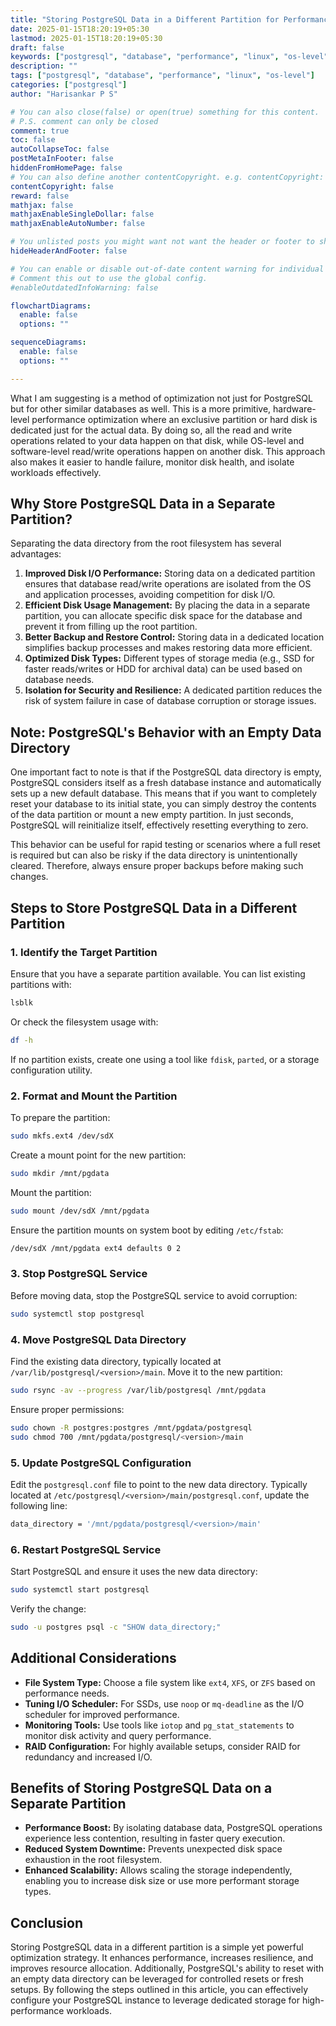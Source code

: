 ```yaml
---
title: "Storing PostgreSQL Data in a Different Partition for Performance"
date: 2025-01-15T18:20:19+05:30
lastmod: 2025-01-15T18:20:19+05:30
draft: false
keywords: ["postgresql", "database", "performance", "linux", "os-level"]
description: ""
tags: ["postgresql", "database", "performance", "linux", "os-level"]
categories: ["postgresql"]
author: "Harisankar P S"

# You can also close(false) or open(true) something for this content.
# P.S. comment can only be closed
comment: true
toc: false
autoCollapseToc: false
postMetaInFooter: false
hiddenFromHomePage: false
# You can also define another contentCopyright. e.g. contentCopyright: "This is another copyright."
contentCopyright: false
reward: false
mathjax: false
mathjaxEnableSingleDollar: false
mathjaxEnableAutoNumber: false

# You unlisted posts you might want not want the header or footer to show
hideHeaderAndFooter: false

# You can enable or disable out-of-date content warning for individual post.
# Comment this out to use the global config.
#enableOutdatedInfoWarning: false

flowchartDiagrams:
  enable: false
  options: ""

sequenceDiagrams:
  enable: false
  options: ""

---
```


What I am suggesting is a method of optimization not just for PostgreSQL but for other similar databases as well. This is a more primitive, hardware-level performance optimization where an exclusive partition or hard disk is dedicated just for the actual data. By doing so, all the read and write operations related to your data happen on that disk, while OS-level and software-level read/write operations happen on another disk. This approach also makes it easier to handle failure, monitor disk health, and isolate workloads effectively.

## Why Store PostgreSQL Data in a Separate Partition?

Separating the data directory from the root filesystem has several advantages:

1. **Improved Disk I/O Performance:** Storing data on a dedicated partition ensures that database read/write operations are isolated from the OS and application processes, avoiding competition for disk I/O.
2. **Efficient Disk Usage Management:** By placing the data in a separate partition, you can allocate specific disk space for the database and prevent it from filling up the root partition.
3. **Better Backup and Restore Control:** Storing data in a dedicated location simplifies backup processes and makes restoring data more efficient.
4. **Optimized Disk Types:** Different types of storage media (e.g., SSD for faster reads/writes or HDD for archival data) can be used based on database needs.
5. **Isolation for Security and Resilience:** A dedicated partition reduces the risk of system failure in case of database corruption or storage issues.

<!--more-->

## Note: PostgreSQL's Behavior with an Empty Data Directory

One important fact to note is that if the PostgreSQL data directory is empty, PostgreSQL considers itself as a fresh database instance and automatically sets up a new default database. This means that if you want to completely reset your database to its initial state, you can simply destroy the contents of the data partition or mount a new empty partition. In just seconds, PostgreSQL will reinitialize itself, effectively resetting everything to zero.

This behavior can be useful for rapid testing or scenarios where a full reset is required but can also be risky if the data directory is unintentionally cleared. Therefore, always ensure proper backups before making such changes.

## Steps to Store PostgreSQL Data in a Different Partition

### 1. Identify the Target Partition
Ensure that you have a separate partition available. You can list existing partitions with:
```bash
lsblk
```
Or check the filesystem usage with:
```bash
df -h
```

If no partition exists, create one using a tool like `fdisk`, `parted`, or a storage configuration utility.

### 2. Format and Mount the Partition
To prepare the partition:
```bash
sudo mkfs.ext4 /dev/sdX
```
Create a mount point for the new partition:
```bash
sudo mkdir /mnt/pgdata
```
Mount the partition:
```bash
sudo mount /dev/sdX /mnt/pgdata
```
Ensure the partition mounts on system boot by editing `/etc/fstab`:
```bash
/dev/sdX /mnt/pgdata ext4 defaults 0 2
```

### 3. Stop PostgreSQL Service
Before moving data, stop the PostgreSQL service to avoid corruption:
```bash
sudo systemctl stop postgresql
```

### 4. Move PostgreSQL Data Directory
Find the existing data directory, typically located at `/var/lib/postgresql/<version>/main`. Move it to the new partition:
```bash
sudo rsync -av --progress /var/lib/postgresql /mnt/pgdata
```
Ensure proper permissions:
```bash
sudo chown -R postgres:postgres /mnt/pgdata/postgresql
sudo chmod 700 /mnt/pgdata/postgresql/<version>/main
```

### 5. Update PostgreSQL Configuration
Edit the `postgresql.conf` file to point to the new data directory. Typically located at `/etc/postgresql/<version>/main/postgresql.conf`, update the following line:
```bash
data_directory = '/mnt/pgdata/postgresql/<version>/main'
```

### 6. Restart PostgreSQL Service
Start PostgreSQL and ensure it uses the new data directory:
```bash
sudo systemctl start postgresql
```
Verify the change:
```bash
sudo -u postgres psql -c "SHOW data_directory;"
```

## Additional Considerations

- **File System Type:** Choose a file system like `ext4`, `XFS`, or `ZFS` based on performance needs.
- **Tuning I/O Scheduler:** For SSDs, use `noop` or `mq-deadline` as the I/O scheduler for improved performance.
- **Monitoring Tools:** Use tools like `iotop` and `pg_stat_statements` to monitor disk activity and query performance.
- **RAID Configuration:** For highly available setups, consider RAID for redundancy and increased I/O.

## Benefits of Storing PostgreSQL Data on a Separate Partition

- **Performance Boost:** By isolating database data, PostgreSQL operations experience less contention, resulting in faster query execution.
- **Reduced System Downtime:** Prevents unexpected disk space exhaustion in the root filesystem.
- **Enhanced Scalability:** Allows scaling the storage independently, enabling you to increase disk size or use more performant storage types.

## Conclusion

Storing PostgreSQL data in a different partition is a simple yet powerful optimization strategy. It enhances performance, increases resilience, and improves resource allocation. Additionally, PostgreSQL's ability to reset with an empty data directory can be leveraged for controlled resets or fresh setups. By following the steps outlined in this article, you can effectively configure your PostgreSQL instance to leverage dedicated storage for high-performance workloads.

